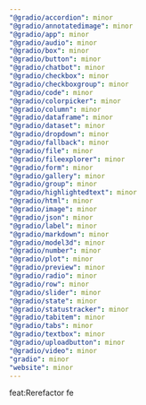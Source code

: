 ```yaml
---
"@gradio/accordion": minor
"@gradio/annotatedimage": minor
"@gradio/app": minor
"@gradio/audio": minor
"@gradio/box": minor
"@gradio/button": minor
"@gradio/chatbot": minor
"@gradio/checkbox": minor
"@gradio/checkboxgroup": minor
"@gradio/code": minor
"@gradio/colorpicker": minor
"@gradio/column": minor
"@gradio/dataframe": minor
"@gradio/dataset": minor
"@gradio/dropdown": minor
"@gradio/fallback": minor
"@gradio/file": minor
"@gradio/fileexplorer": minor
"@gradio/form": minor
"@gradio/gallery": minor
"@gradio/group": minor
"@gradio/highlightedtext": minor
"@gradio/html": minor
"@gradio/image": minor
"@gradio/json": minor
"@gradio/label": minor
"@gradio/markdown": minor
"@gradio/model3d": minor
"@gradio/number": minor
"@gradio/plot": minor
"@gradio/preview": minor
"@gradio/radio": minor
"@gradio/row": minor
"@gradio/slider": minor
"@gradio/state": minor
"@gradio/statustracker": minor
"@gradio/tabitem": minor
"@gradio/tabs": minor
"@gradio/textbox": minor
"@gradio/uploadbutton": minor
"@gradio/video": minor
"gradio": minor
"website": minor
---
```


feat:Rerefactor fe
